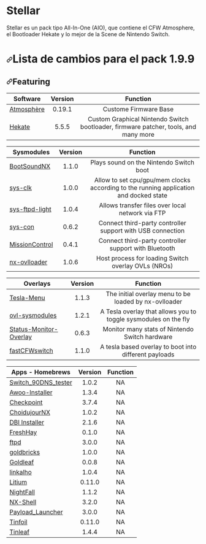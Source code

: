 # Stellar
 Stellar es un pack tipo All-In-One (AIO), que contiene el CFW Atmosphere, el Bootloader Hekate y lo mejor de la Scene de Nintendo Switch.

<h1><a id="user-content-lista-de-cambios-para-el-pack-1710" class="anchor" aria-hidden="true" href="#lista-de-cambios-para-el-pack-1710"><svg class="octicon octicon-link" viewBox="0 0 16 16" version="1.1" width="16" height="16" aria-hidden="true"><path fill-rule="evenodd" d="M7.775 3.275a.75.75 0 001.06 1.06l1.25-1.25a2 2 0 112.83 2.83l-2.5 2.5a2 2 0 01-2.83 0 .75.75 0 00-1.06 1.06 3.5 3.5 0 004.95 0l2.5-2.5a3.5 3.5 0 00-4.95-4.95l-1.25 1.25zm-4.69 9.64a2 2 0 010-2.83l2.5-2.5a2 2 0 012.83 0 .75.75 0 001.06-1.06 3.5 3.5 0 00-4.95 0l-2.5 2.5a3.5 3.5 0 004.95 4.95l1.25-1.25a.75.75 0 00-1.06-1.06l-1.25 1.25a2 2 0 01-2.83 0z"></path></svg></a>Lista de cambios para el pack 1.9.9</h1>

<h2><a id="user-content-featuring" class="anchor" aria-hidden="true" href="#featuring"><svg class="octicon octicon-link" viewBox="0 0 16 16" version="1.1" width="16" height="16" aria-hidden="true"><path fill-rule="evenodd" d="M7.775 3.275a.75.75 0 001.06 1.06l1.25-1.25a2 2 0 112.83 2.83l-2.5 2.5a2 2 0 01-2.83 0 .75.75 0 00-1.06 1.06 3.5 3.5 0 004.95 0l2.5-2.5a3.5 3.5 0 00-4.95-4.95l-1.25 1.25zm-4.69 9.64a2 2 0 010-2.83l2.5-2.5a2 2 0 012.83 0 .75.75 0 001.06-1.06 3.5 3.5 0 00-4.95 0l-2.5 2.5a3.5 3.5 0 004.95 4.95l1.25-1.25a.75.75 0 00-1.06-1.06l-1.25 1.25a2 2 0 01-2.83 0z"></path></svg></a>Featuring</h2>
<table>
<thead>
<tr>
<th>Software</th>
<th align="center">Version </th>
<th align="center">Function </th>
</tr>
</thead>
<tbody>
<tr>
<td><a href="https://github.com/Atmosphere-NX/Atmosphere">Atmosphère</a></td>
<td align="center">0.19.1</td>
<td align="center">Custome Firmware Base</td>
</tr>
<tr>
<td><a href="https://github.com/CTCaer/hekate">Hekate</a></td>
<td align="center">5.5.5</td>
<td align="center">Custom Graphical Nintendo Switch bootloader, firmware patcher, tools, and many more</td>
</tr>
</tbody>
</table>

<table>
<thead>
<tr>
<th>Sysmodules</th>
<th align="center">Version </th>
<th align="center">Function </th>
</tr>
</thead>
<tbody>

<tr>
<td><a href="https://github.com/KranKRival/BootSoundNX/releases">BootSoundNX</a></td>
<td align="center">1.1.0</td>
<td align="center">Plays sound on the Nintendo Switch boot</td>
</tr>

<tr>
<td><a href="https://github.com/retronx-team/sys-clk/releases">sys-clk</a></td>
<td align="center">1.0.0</td>
<td align="center">Allow to set cpu/gpu/mem clocks according to the running application and docked state</td>
</tr>

<tr>
<td><a href="https://github.com/cathery/sys-ftpd-light/releases">sys-ftpd-light</a></td>
<td align="center">1.0.4</td>
<td align="center">Allows transfer files over local network via FTP</td>
</tr>

<tr>
<td><a href="https://github.com/cathery/sys-con/releases">sys-con</a></td>
<td align="center">0.6.2</td>
<td align="center">Connect third-party controller support with USB connection</td>
</tr>

<tr>
<td><a href="https://github.com/ndeadly/MissionControl/releases">MissionControl</a></td>
<td align="center">0.4.1</td>
<td align="center">Connect third-party controller support with Bluetooth</td>
</tr>

<tr>
<td><a href="https://github.com/WerWolv/nx-ovlloader/releases">nx-ovlloader</a></td>
<td align="center">1.0.6</td>
<td align="center">Host process for loading Switch overlay OVLs (NROs)</td>
</tr>

</tbody>
</table>

<table>
<thead>
<tr>
<th>Overlays</th>
<th align="center">Version </th>
<th align="center">Function </th>
</tr>
</thead>
<tbody>
<tr>
<td><a href="https://github.com/WerWolv/Tesla-Menu/releases">Tesla-Menu</a></td>
<td align="center">1.1.3</td>
<td align="center">The initial overlay menu to be loaded by nx-ovlloader</td>
</tr>

<tr>
<td><a href="https://github.com/WerWolv/ovl-sysmodules/releases">ovl-sysmodules</a></td>
<td align="center">1.2.1</td>
<td align="center">A Tesla overlay that allows you to toggle sysmodules on the fly</td>
</tr>

<tr>
<td><a href="https://github.com/masagrator/Status-Monitor-Overlay/releases">Status-Monitor-Overlay</a></td>
<td align="center">0.6.3</td>
<td align="center">Monitor many stats of Nintendo Switch hardware</td>
</tr>

<tr>
<td><a href="https://github.com/Hartie95/fastCFWswitch/releases">fastCFWswitch</a></td>
<td align="center">1.1.0</td>
<td align="center">A tesla based overlay to boot into different payloads</td>
</tr>

</tbody>
</table>

<table>
<thead>
<tr>
<th>Apps - Homebrews</th>
<th align="center">Version </th>
<th align="center">Function </th>
</tr>
</thead>
<tbody>
<tr>
<td><a href="https://github.com/meganukebmp/Switch_90DNS_tester/releases">Switch_90DNS_tester</a></td>
<td align="center">1.0.2</td>
<td align="center">NA</td>
</tr>

<tr>
<td><a href="https://github.com/Huntereb/Awoo-Installer/releases">Awoo-Installer</a></td>
<td align="center">1.3.4</td>
<td align="center">NA</td>
</tr>

<tr>
<td><a href="https://github.com/FlagBrew/Checkpoint/releases">Checkpoint</a></td>
<td align="center">3.7.4</td>
<td align="center">NA</td>
</tr>

<tr>
<td><a href="https://switchtools.sshnuke.net/">ChoidujourNX</a></td>
<td align="center">1.0.2</td>
<td align="center">NA</td>
</tr>

<tr>
<td><a href="https://github.com/rashevskyv/dbi/releases">DBI Installer</a></td>
<td align="center">2.1.6</td>
<td align="center">NA</td>
</tr>

<tr>
<td><a href="https://github.com/devgru/FreshHay/releases">FreshHay</a></td>
<td align="center">0.1.0</td>
<td align="center">NA</td>
</tr>

<tr>
<td><a href="https://github.com/mtheall/ftpd/releases">ftpd</a></td>
<td align="center">3.0.0</td>
<td align="center">NA</td>
</tr>

<tr>
<td><a href="https://github.com/blawar/goldbricks/releases">goldbricks</a></td>
<td align="center">1.0.0</td>
<td align="center">NA</td>
</tr>

<tr>
<td><a href="https://github.com/XorTroll/Goldleaf/releases">Goldleaf</a></td>
<td align="center">0.0.8</td>
<td align="center">NA</td>
</tr>

<tr>
<td><a href="https://github.com/rdmrocha/linkalho/releases">linkalho</a></td>
<td align="center">1.0.4</td>
<td align="center">NA</td>
</tr>

<tr>
<td><a href="https://tinfoil.media/repo/lithium.latest.zip">Litium</a></td>
<td align="center">0.11.0</td>
<td align="center">NA</td>
</tr>

<tr>
<td><a href="https://github.com/D3fau4/NightFall/releases">NightFall</a></td>
<td align="center">1.1.2</td>
<td align="center">NA</td>
</tr>

<tr>
<td><a href="https://github.com/joel16/NX-Shell/releases">NX-Shell</a></td>
<td align="center">3.2.0</td>
<td align="center">NA</td>
</tr>

<tr>
<td><a href="https://github.com/suchmememanyskill/Payload_Launcher/releases">Payload_Launcher</a></td>
<td align="center">3.0.0</td>
<td align="center">NA</td>
</tr>

<tr>
<td><a href="https://tinfoil.media/repo/tinfoil.latest.zip">Tinfoil</a></td>
<td align="center">0.11.0</td>
<td align="center">NA</td>
</tr>

<tr>
<td><a href="https://github.com/blawar/tinleaf/releases">Tinleaf</a></td>
<td align="center">1.4.4</td>
<td align="center">NA</td>
</tr>

</tbody>
</table>
